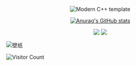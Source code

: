 <div id="title" align=center>

![Modern C++ template][github-sub-title:img]

[![Anurag's GitHub stats](https://github-readme-stats.vercel.app/api?username=Ax-NET-02&show_icons=true&theme=tokyonight)](https://space.bilibili.com/1800727927)
  
![](https://img.shields.io/badge/性格-开朗-red) 
![](https://img.shields.io/badge/爱好-二次元-red)

</div>

![壁纸](image/img.png)

![Visitor Count](https://profile-counter.glitch.me/Ax-NET-02/count.svg)

[github-sub-title:img]: https://readme-typing-svg.herokuapp.com?font=Segoe+Script&center=true&lines=Ax-NET.

